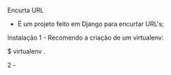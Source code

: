 Encurta URL

* É um projeto feito em Django para  encurtar URL's;

Instalação
1 - Recomendo a criação de um virtualenv:

$ virtualenv .

2 - 
